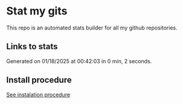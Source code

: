 # Stat my gits

This repo is an automated stats builder for all my github repositories.

## Links to stats


Generated on 01/18/2025 at 00:42:03 in 0 min, 2 seconds.

## Install procedure

[See instalation procedure](./src/install.md)
